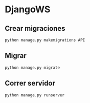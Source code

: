 # DjangoWS

## Crear migraciones

    python manage.py makemigrations API


## Migrar

    python manage.py migrate


## Correr servidor

    python manage.py runserver